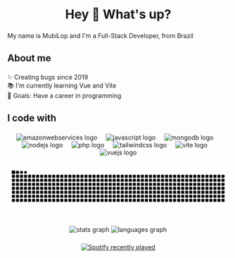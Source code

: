 <h1 align="center">Hey 👋 What's up?</h1>

###

<p align="left">My name is MubiLop and I'm a Full-Stack Developer, from Brazil</p>

###

<h2 align="left">About me</h2>

###

<p align="left">✨ Creating bugs since 2019<br>📚 I'm currently learning Vue and Vite<br>🎯 Goals: Have a career in programming</p>

###

<h2 align="left">I code with</h2>

###

<div align="center">
  <img src="https://skillicons.dev/icons?i=aws" height="40" alt="amazonwebservices logo"  />
  <img width="12" />
  <img src="https://skillicons.dev/icons?i=js" height="40" alt="javascript logo"  />
  <img width="12" />
  <img src="https://skillicons.dev/icons?i=mongodb" height="40" alt="mongodb logo"  />
  <img width="12" />
  <img src="https://skillicons.dev/icons?i=nodejs" height="40" alt="nodejs logo"  />
  <img width="12" />
  <img src="https://skillicons.dev/icons?i=php" height="40" alt="php logo"  />
  <img width="12" />
  <img src="https://skillicons.dev/icons?i=tailwind" height="40" alt="tailwindcss logo"  />
  <img width="12" />
  <img src="https://skillicons.dev/icons?i=vite" height="40" alt="vite logo"  />
  <img width="12" />
  <img src="https://skillicons.dev/icons?i=vue" height="40" alt="vuejs logo"  />
</div>

###

<img src="https://raw.githubusercontent.com/cicerorph/cicerorph/output/snake.svg" alt="Snake animation" />

###

<div align="center">
  <img src="https://github-readme-stats.vercel.app/api?username=cicerorph&hide_title=false&hide_rank=false&show_icons=true&include_all_commits=true&count_private=true&disable_animations=false&theme=dracula&locale=en&hide_border=false&order=1" height="150" alt="stats graph"  />
  <img src="https://github-readme-stats.vercel.app/api/top-langs?username=cicerorph&locale=en&hide_title=false&layout=compact&card_width=320&langs_count=5&theme=dracula&hide_border=false&order=2" height="150" alt="languages graph"  />
</div>

###

<div align="center">
  <a href="https://open.spotify.com/user/31nkkrhcxoqvsqlkaqnnad7pfjo4">
    <img src="https://spotify-recently-played-readme.vercel.app/api?user=31nkkrhcxoqvsqlkaqnnad7pfjo4&count=5" alt="Spotify recently played"  />
  </a>
</div>

###
